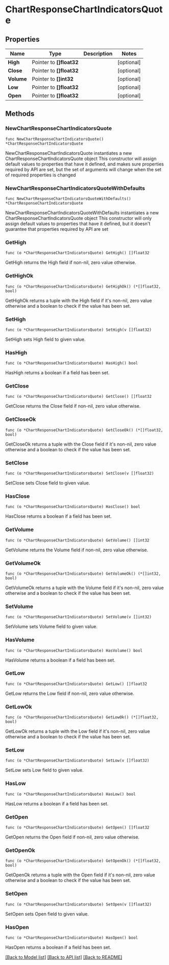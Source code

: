 # ChartResponseChartIndicatorsQuote

## Properties

Name | Type | Description | Notes
------------ | ------------- | ------------- | -------------
**High** | Pointer to **[]float32** |  | [optional] 
**Close** | Pointer to **[]float32** |  | [optional] 
**Volume** | Pointer to **[]int32** |  | [optional] 
**Low** | Pointer to **[]float32** |  | [optional] 
**Open** | Pointer to **[]float32** |  | [optional] 

## Methods

### NewChartResponseChartIndicatorsQuote

`func NewChartResponseChartIndicatorsQuote() *ChartResponseChartIndicatorsQuote`

NewChartResponseChartIndicatorsQuote instantiates a new ChartResponseChartIndicatorsQuote object
This constructor will assign default values to properties that have it defined,
and makes sure properties required by API are set, but the set of arguments
will change when the set of required properties is changed

### NewChartResponseChartIndicatorsQuoteWithDefaults

`func NewChartResponseChartIndicatorsQuoteWithDefaults() *ChartResponseChartIndicatorsQuote`

NewChartResponseChartIndicatorsQuoteWithDefaults instantiates a new ChartResponseChartIndicatorsQuote object
This constructor will only assign default values to properties that have it defined,
but it doesn't guarantee that properties required by API are set

### GetHigh

`func (o *ChartResponseChartIndicatorsQuote) GetHigh() []float32`

GetHigh returns the High field if non-nil, zero value otherwise.

### GetHighOk

`func (o *ChartResponseChartIndicatorsQuote) GetHighOk() (*[]float32, bool)`

GetHighOk returns a tuple with the High field if it's non-nil, zero value otherwise
and a boolean to check if the value has been set.

### SetHigh

`func (o *ChartResponseChartIndicatorsQuote) SetHigh(v []float32)`

SetHigh sets High field to given value.

### HasHigh

`func (o *ChartResponseChartIndicatorsQuote) HasHigh() bool`

HasHigh returns a boolean if a field has been set.

### GetClose

`func (o *ChartResponseChartIndicatorsQuote) GetClose() []float32`

GetClose returns the Close field if non-nil, zero value otherwise.

### GetCloseOk

`func (o *ChartResponseChartIndicatorsQuote) GetCloseOk() (*[]float32, bool)`

GetCloseOk returns a tuple with the Close field if it's non-nil, zero value otherwise
and a boolean to check if the value has been set.

### SetClose

`func (o *ChartResponseChartIndicatorsQuote) SetClose(v []float32)`

SetClose sets Close field to given value.

### HasClose

`func (o *ChartResponseChartIndicatorsQuote) HasClose() bool`

HasClose returns a boolean if a field has been set.

### GetVolume

`func (o *ChartResponseChartIndicatorsQuote) GetVolume() []int32`

GetVolume returns the Volume field if non-nil, zero value otherwise.

### GetVolumeOk

`func (o *ChartResponseChartIndicatorsQuote) GetVolumeOk() (*[]int32, bool)`

GetVolumeOk returns a tuple with the Volume field if it's non-nil, zero value otherwise
and a boolean to check if the value has been set.

### SetVolume

`func (o *ChartResponseChartIndicatorsQuote) SetVolume(v []int32)`

SetVolume sets Volume field to given value.

### HasVolume

`func (o *ChartResponseChartIndicatorsQuote) HasVolume() bool`

HasVolume returns a boolean if a field has been set.

### GetLow

`func (o *ChartResponseChartIndicatorsQuote) GetLow() []float32`

GetLow returns the Low field if non-nil, zero value otherwise.

### GetLowOk

`func (o *ChartResponseChartIndicatorsQuote) GetLowOk() (*[]float32, bool)`

GetLowOk returns a tuple with the Low field if it's non-nil, zero value otherwise
and a boolean to check if the value has been set.

### SetLow

`func (o *ChartResponseChartIndicatorsQuote) SetLow(v []float32)`

SetLow sets Low field to given value.

### HasLow

`func (o *ChartResponseChartIndicatorsQuote) HasLow() bool`

HasLow returns a boolean if a field has been set.

### GetOpen

`func (o *ChartResponseChartIndicatorsQuote) GetOpen() []float32`

GetOpen returns the Open field if non-nil, zero value otherwise.

### GetOpenOk

`func (o *ChartResponseChartIndicatorsQuote) GetOpenOk() (*[]float32, bool)`

GetOpenOk returns a tuple with the Open field if it's non-nil, zero value otherwise
and a boolean to check if the value has been set.

### SetOpen

`func (o *ChartResponseChartIndicatorsQuote) SetOpen(v []float32)`

SetOpen sets Open field to given value.

### HasOpen

`func (o *ChartResponseChartIndicatorsQuote) HasOpen() bool`

HasOpen returns a boolean if a field has been set.


[[Back to Model list]](../README.md#documentation-for-models) [[Back to API list]](../README.md#documentation-for-api-endpoints) [[Back to README]](../README.md)


